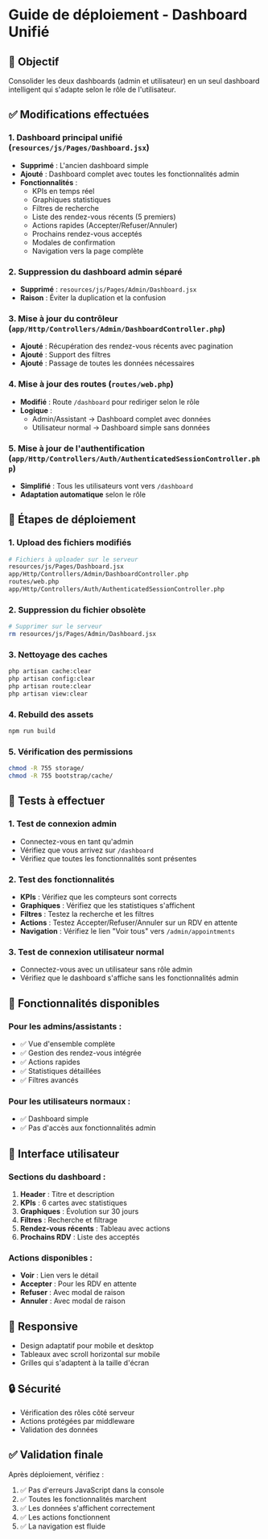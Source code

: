 # Guide de déploiement - Dashboard Unifié

## 🎯 Objectif
Consolider les deux dashboards (admin et utilisateur) en un seul dashboard intelligent qui s'adapte selon le rôle de l'utilisateur.

## ✅ Modifications effectuées

### 1. Dashboard principal unifié (`resources/js/Pages/Dashboard.jsx`)
- **Supprimé** : L'ancien dashboard simple
- **Ajouté** : Dashboard complet avec toutes les fonctionnalités admin
- **Fonctionnalités** :
  - KPIs en temps réel
  - Graphiques statistiques
  - Filtres de recherche
  - Liste des rendez-vous récents (5 premiers)
  - Actions rapides (Accepter/Refuser/Annuler)
  - Prochains rendez-vous acceptés
  - Modales de confirmation
  - Navigation vers la page complète

### 2. Suppression du dashboard admin séparé
- **Supprimé** : `resources/js/Pages/Admin/Dashboard.jsx`
- **Raison** : Éviter la duplication et la confusion

### 3. Mise à jour du contrôleur (`app/Http/Controllers/Admin/DashboardController.php`)
- **Ajouté** : Récupération des rendez-vous récents avec pagination
- **Ajouté** : Support des filtres
- **Ajouté** : Passage de toutes les données nécessaires

### 4. Mise à jour des routes (`routes/web.php`)
- **Modifié** : Route `/dashboard` pour rediriger selon le rôle
- **Logique** :
  - Admin/Assistant → Dashboard complet avec données
  - Utilisateur normal → Dashboard simple sans données

### 5. Mise à jour de l'authentification (`app/Http/Controllers/Auth/AuthenticatedSessionController.php`)
- **Simplifié** : Tous les utilisateurs vont vers `/dashboard`
- **Adaptation automatique** selon le rôle

## 🚀 Étapes de déploiement

### 1. Upload des fichiers modifiés
```bash
# Fichiers à uploader sur le serveur
resources/js/Pages/Dashboard.jsx
app/Http/Controllers/Admin/DashboardController.php
routes/web.php
app/Http/Controllers/Auth/AuthenticatedSessionController.php
```

### 2. Suppression du fichier obsolète
```bash
# Supprimer sur le serveur
rm resources/js/Pages/Admin/Dashboard.jsx
```

### 3. Nettoyage des caches
```bash
php artisan cache:clear
php artisan config:clear
php artisan route:clear
php artisan view:clear
```

### 4. Rebuild des assets
```bash
npm run build
```

### 5. Vérification des permissions
```bash
chmod -R 755 storage/
chmod -R 755 bootstrap/cache/
```

## 🧪 Tests à effectuer

### 1. Test de connexion admin
- Connectez-vous en tant qu'admin
- Vérifiez que vous arrivez sur `/dashboard`
- Vérifiez que toutes les fonctionnalités sont présentes

### 2. Test des fonctionnalités
- **KPIs** : Vérifiez que les compteurs sont corrects
- **Graphiques** : Vérifiez que les statistiques s'affichent
- **Filtres** : Testez la recherche et les filtres
- **Actions** : Testez Accepter/Refuser/Annuler sur un RDV en attente
- **Navigation** : Vérifiez le lien "Voir tous" vers `/admin/appointments`

### 3. Test de connexion utilisateur normal
- Connectez-vous avec un utilisateur sans rôle admin
- Vérifiez que le dashboard s'affiche sans les fonctionnalités admin

## 🔧 Fonctionnalités disponibles

### Pour les admins/assistants :
- ✅ Vue d'ensemble complète
- ✅ Gestion des rendez-vous intégrée
- ✅ Actions rapides
- ✅ Statistiques détaillées
- ✅ Filtres avancés

### Pour les utilisateurs normaux :
- ✅ Dashboard simple
- ✅ Pas d'accès aux fonctionnalités admin

## 🎨 Interface utilisateur

### Sections du dashboard :
1. **Header** : Titre et description
2. **KPIs** : 6 cartes avec statistiques
3. **Graphiques** : Évolution sur 30 jours
4. **Filtres** : Recherche et filtrage
5. **Rendez-vous récents** : Tableau avec actions
6. **Prochains RDV** : Liste des acceptés

### Actions disponibles :
- **Voir** : Lien vers le détail
- **Accepter** : Pour les RDV en attente
- **Refuser** : Avec modal de raison
- **Annuler** : Avec modal de raison

## 📱 Responsive
- Design adaptatif pour mobile et desktop
- Tableaux avec scroll horizontal sur mobile
- Grilles qui s'adaptent à la taille d'écran

## 🔒 Sécurité
- Vérification des rôles côté serveur
- Actions protégées par middleware
- Validation des données

## ✅ Validation finale
Après déploiement, vérifiez :
1. ✅ Pas d'erreurs JavaScript dans la console
2. ✅ Toutes les fonctionnalités marchent
3. ✅ Les données s'affichent correctement
4. ✅ Les actions fonctionnent
5. ✅ La navigation est fluide 